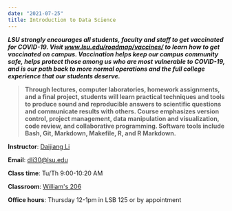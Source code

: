 ```yaml
---
date: "2021-07-25"
title: Introduction to Data Science 
---
```



***LSU strongly encourages all students, faculty and staff to get vaccinated for COVID-19. Visit www.lsu.edu/roadmap/vaccines/ to learn how to get vaccinated on campus. Vaccination helps keep our campus community safe, helps protect those among us who are most vulnerable to COVID-19, and is our path back to more normal operations and the full college experience that our students deserve.***

>**Through lectures, computer laboratories, homework assignments, and a final project, students will learn practical techniques and tools to produce sound and reproducible answers to scientific questions and communicate results with others. Course emphasizes version control, project management, data manipulation and visualization, code review, and collaborative programming. Software tools include Bash, Git, Markdown, Makefile, R, and R Markdown.**


**Instructor**: [Daijiang Li](https://dlilab.com)  

**Email**: dli30@lsu.edu

**Class time**: Tu/Th 9:00-10:20 AM

**Classroom**: [William's 206](https://www.google.com/maps/place/Williams+Hall/@30.4124295,-91.179734,17.11z/data=!4m5!3m4!1s0x8626a7217676d7ad:0xcf801c0f1a3d0ab8!8m2!3d30.4104184!4d-91.1777712)

**Office hours**: Thursday 12-1pm in LSB 125 or by appointment

